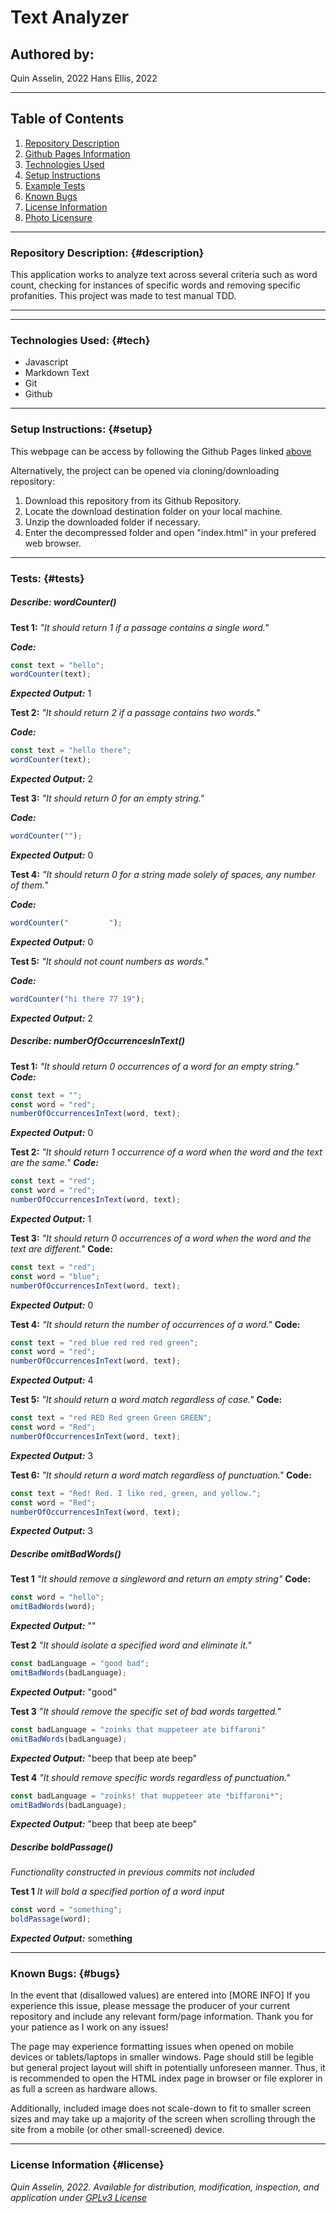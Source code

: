 # Text Analyzer

## Authored by: 
Quin Asselin, 2022
Hans Ellis, 2022
***

## Table of Contents
1. [Repository Description](#description)
2. [Github Pages Information](#pages)
3. [Technologies Used](#tech)
4. [Setup Instructions](#setup)
5. [Example Tests](#tests)
6. [Known Bugs](#bugs)
7. [License Information](#license)
8. [Photo Licensure](#photo)

*** 

### Repository Description: {#description}
This application works to analyze text across several criteria such as word count, checking for instances of specific words and removing specific profanities. This project was made to test manual TDD.
***

***

### Technologies Used: {#tech}
- Javascript
- Markdown Text
- Git
- Github
***

### Setup Instructions: {#setup}
This webpage can be access by following the Github Pages linked [above](#pages)

Alternatively, the project can be opened via cloning/downloading repository:
1. Download this repository from its Github Repository.
2. Locate the download destination folder on your local machine.
3. Unzip the downloaded folder if necessary.
4. Enter the decompressed folder and open "index.html" in your prefered web browser.
***

### Tests: {#tests}
##### Describe: wordCounter()
**Test 1:** 
*"It should return 1 if a passage contains a single word."*

***Code:***
```javascript
const text = "hello";
wordCounter(text);
```
***Expected Output:***
1

**Test 2:** 
*"It should return 2 if a passage contains two words."*

***Code:***
```javascript
const text = "hello there";
wordCounter(text);
```
***Expected Output:*** 
2

**Test 3:** 
*"It should return 0 for an empty string."*

***Code:*** 
```javascript
wordCounter("");
```
***Expected Output:***
0

**Test 4:**
*"It should return 0 for a string made solely of spaces, any number of them."*

***Code:***
```javascript
wordCounter("         ");
```
***Expected Output:***
0

**Test 5:**
*"It should not count numbers as words."*

***Code:***
```javascript
wordCounter("hi there 77 19");
```
***Expected Output:***
2

##### Describe: numberOfOccurrencesInText()

**Test 1:**
*"It should return 0 occurrences of a word for an empty string."*
***Code:***
```javascript
const text = "";
const word = "red";
numberOfOccurrencesInText(word, text);
```
***Expected Output:***
0

**Test 2:**
*"It should return 1 occurrence of a word when the word and the text are the same."*
***Code:***
```javascript
const text = "red";
const word = "red";
numberOfOccurrencesInText(word, text);
```
***Expected Output:***
1

**Test 3:** 
*"It should return 0 occurrences of a word when the word and the text are different."*
**Code:**
```javascript
const text = "red";
const word = "blue";
numberOfOccurrencesInText(word, text);
```
***Expected Output:***
0

**Test 4:** 
*"It should return the number of occurrences of a word."*
**Code:**
```javascript
const text = "red blue red red red green";
const word = "red";
numberOfOccurrencesInText(word, text);
```
***Expected Output:***
4

**Test 5:** 
*"It should return a word match regardless of case."*
**Code:**
```javascript
const text = "red RED Red green Green GREEN";
const word = "Red";
numberOfOccurrencesInText(word, text);
```
***Expected Output:***
3

**Test 6:**
*"It should return a word match regardless of punctuation."*
**Code:**
```javascript
const text = "Red! Red. I like red, green, and yellow.";
const word = "Red";
numberOfOccurrencesInText(word, text);
```
***Expected Output:***
3

##### Describe omitBadWords()

**Test 1**
*"It should remove a singleword and return an empty string"*
**Code:**
```javascript
const word = "hello";
omitBadWords(word);
```
***Expected Output:***
""

**Test 2**
*"It should isolate a specified word and eliminate it."*
```javascript
const badLanguage = "good bad";
omitBadWords(badLanguage);
```
***Expected Output:***
"good"

**Test 3**
*"It should remove the specific set of bad words targetted."*
```javascript
const badLanguage = "zoinks that muppeteer ate biffaroni"
omitBadWords(badLanguage);
```
***Expected Output:***
"beep that beep ate beep"

**Test 4**
*"It should remove specific words regardless of punctuation."*
```javascript
const badLanguage = "zoinks! that muppeteer ate *biffaroni*";
omitBadWords(badLanguage);
```
***Expected Output:***
"beep that beep ate beep"

##### Describe boldPassage()
*Functionality constructed in previous commits not included*

**Test 1**
*It will bold a specified portion of a word input*
```javascript
const word = "something";
boldPassage(word);
```
***Expected Output:***
some**thing**
***

### Known Bugs: {#bugs}
In the event that (disallowed values) are entered into [MORE INFO] If you experience this issue, please message the producer of your current repository and include any relevant form/page information. Thank you for your patience as I work on any issues!

The page may experience formatting issues when opened on mobile devices or tablets/laptops in smaller windows. Page should still be legible but general project layout will shift in potentially unforeseen manner. Thus, it is recommended to open the HTML index page in browser or file explorer in as full a screen as hardware allows.

Additionally, included image does not scale-down to fit to smaller screen sizes and may take up a majority of the screen when scrolling through the site from a mobile (or other small-screened) device.

***

### License Information {#license}
*Quin Asselin, 2022. Available for distribution, modification, inspection, and application under [GPLv3 License](https://www.gnu.org/licenses/gpl-3.0.en.html)*

